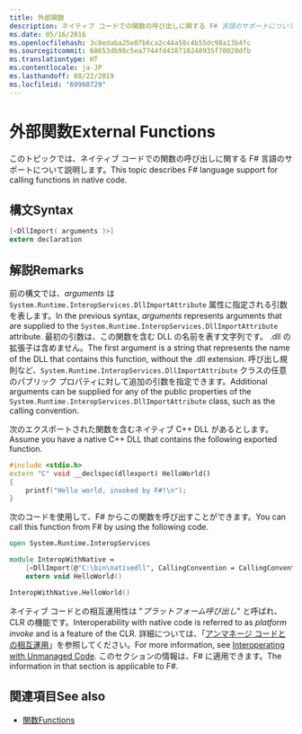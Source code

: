 ```yaml
---
title: 外部関数
description: ネイティブ コードでの関数の呼び出しに関する F# 言語のサポートについて説明します。
ms.date: 05/16/2016
ms.openlocfilehash: 3c8edaba25e07b6ca2c44a58c4b55dc98a13b4fc
ms.sourcegitcommit: 68653db98c5ea7744fd438710248935f70020dfb
ms.translationtype: HT
ms.contentlocale: ja-JP
ms.lasthandoff: 08/22/2019
ms.locfileid: "69968729"
---
```

# <a name="external-functions"></a><span data-ttu-id="6077a-103">外部関数</span><span class="sxs-lookup"><span data-stu-id="6077a-103">External Functions</span></span>

<span data-ttu-id="6077a-104">このトピックでは、ネイティブ コードでの関数の呼び出しに関する F# 言語のサポートについて説明します。</span><span class="sxs-lookup"><span data-stu-id="6077a-104">This topic describes F# language support for calling functions in native code.</span></span>

## <a name="syntax"></a><span data-ttu-id="6077a-105">構文</span><span class="sxs-lookup"><span data-stu-id="6077a-105">Syntax</span></span>

```fsharp
[<DllImport( arguments )>]
extern declaration
```

## <a name="remarks"></a><span data-ttu-id="6077a-106">解説</span><span class="sxs-lookup"><span data-stu-id="6077a-106">Remarks</span></span>

<span data-ttu-id="6077a-107">前の構文では、*arguments* は `System.Runtime.InteropServices.DllImportAttribute` 属性に指定される引数を表します。</span><span class="sxs-lookup"><span data-stu-id="6077a-107">In the previous syntax, *arguments* represents arguments that are supplied to the `System.Runtime.InteropServices.DllImportAttribute` attribute.</span></span> <span data-ttu-id="6077a-108">最初の引数は、この関数を含む DLL の名前を表す文字列です。 .dll の拡張子は含めません。</span><span class="sxs-lookup"><span data-stu-id="6077a-108">The first argument is a string that represents the name of the DLL that contains this function, without the .dll extension.</span></span> <span data-ttu-id="6077a-109">呼び出し規則など、`System.Runtime.InteropServices.DllImportAttribute` クラスの任意のパブリック プロパティに対して追加の引数を指定できます。</span><span class="sxs-lookup"><span data-stu-id="6077a-109">Additional arguments can be supplied for any of the public properties of the `System.Runtime.InteropServices.DllImportAttribute` class, such as the calling convention.</span></span>

<span data-ttu-id="6077a-110">次のエクスポートされた関数を含むネイティブ C++ DLL があるとします。</span><span class="sxs-lookup"><span data-stu-id="6077a-110">Assume you have a native C++ DLL that contains the following exported function.</span></span>

```cpp
#include <stdio.h>
extern "C" void __declspec(dllexport) HelloWorld()
{
    printf("Hello world, invoked by F#!\n");
}
```

<span data-ttu-id="6077a-111">次のコードを使用して、F# からこの関数を呼び出すことができます。</span><span class="sxs-lookup"><span data-stu-id="6077a-111">You can call this function from F# by using the following code.</span></span>

```fsharp
open System.Runtime.InteropServices

module InteropWithNative =
    [<DllImport(@"C:\bin\nativedll", CallingConvention = CallingConvention.Cdecl)>]
    extern void HelloWorld()

InteropWithNative.HelloWorld()
```

<span data-ttu-id="6077a-112">ネイティブ コードとの相互運用性は "*プラットフォーム呼び出し*" と呼ばれ、CLR の機能です。</span><span class="sxs-lookup"><span data-stu-id="6077a-112">Interoperability with native code is referred to as *platform invoke* and is a feature of the CLR.</span></span> <span data-ttu-id="6077a-113">詳細については、「[アンマネージ コードとの相互運用](../../../framework/interop/index.md)」を参照してください。</span><span class="sxs-lookup"><span data-stu-id="6077a-113">For more information, see [Interoperating with Unmanaged Code](../../../framework/interop/index.md).</span></span> <span data-ttu-id="6077a-114">このセクションの情報は、F# に適用できます。</span><span class="sxs-lookup"><span data-stu-id="6077a-114">The information in that section is applicable to F#.</span></span>

## <a name="see-also"></a><span data-ttu-id="6077a-115">関連項目</span><span class="sxs-lookup"><span data-stu-id="6077a-115">See also</span></span>

- [<span data-ttu-id="6077a-116">関数</span><span class="sxs-lookup"><span data-stu-id="6077a-116">Functions</span></span>](index.md)
